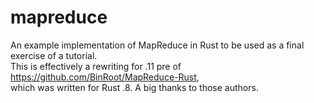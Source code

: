 mapreduce
=========

An example implementation of MapReduce in Rust to be used as a final exercise of a tutorial. <br>
This is effectively a rewriting for .11 pre of https://github.com/BinRoot/MapReduce-Rust, <br>
which was written for Rust .8. A big thanks to those authors. 

